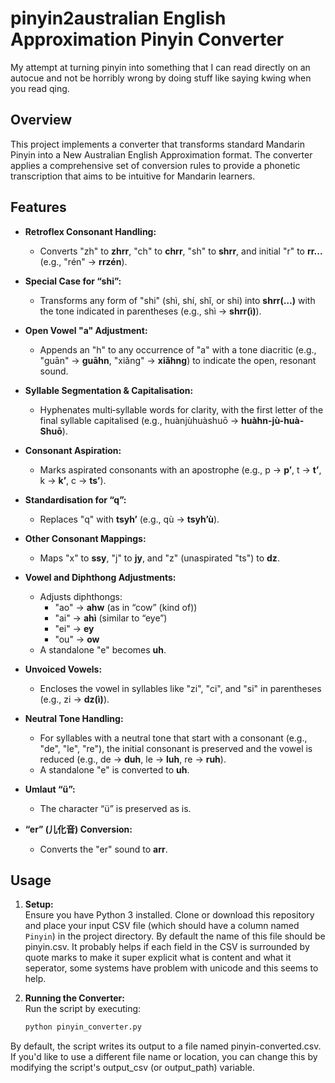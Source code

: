 # pinyin2australian English Approximation Pinyin Converter
My attempt at turning pinyin into something that I can read directly on an autocue and not be horribly wrong by doing stuff like saying kwing when you read qing.

## Overview

This project implements a converter that transforms standard Mandarin Pinyin into a New Australian English Approximation format. The converter applies a comprehensive set of conversion rules to provide a phonetic transcription that aims to be intuitive for Mandarin learners.

## Features

- **Retroflex Consonant Handling:**  
  - Converts "zh" to **zhrr**, "ch" to **chrr**, "sh" to **shrr**, and initial "r" to **rr...** (e.g., "rén" → **rrzén**).

- **Special Case for “shi”:**  
  - Transforms any form of "shi" (shì, shí, shǐ, or shi) into **shrr(…)** with the tone indicated in parentheses (e.g., shì → **shrr(ì)**).

- **Open Vowel "a" Adjustment:**  
  - Appends an "h" to any occurrence of "a" with a tone diacritic (e.g., "guān" → **guāhn**, "xiǎng" → **xiǎhng**) to indicate the open, resonant sound.

- **Syllable Segmentation & Capitalisation:**  
  - Hyphenates multi‑syllable words for clarity, with the first letter of the final syllable capitalised (e.g., huànjùhuàshuō → **huàhn-jù-huà-Shuō**).

- **Consonant Aspiration:**  
  - Marks aspirated consonants with an apostrophe (e.g., p → **p’**, t → **t’**, k → **k’**, c → **ts’**).

- **Standardisation for “q”:**  
  - Replaces "q" with **tsyh’** (e.g., qù → **tsyh’ù**).

- **Other Consonant Mappings:**  
  - Maps "x" to **ssy**, "j" to **jy**, and "z" (unaspirated "ts") to **dz**.

- **Vowel and Diphthong Adjustments:**  
  - Adjusts diphthongs:  
    - "ao" → **ahw** (as in “cow” (kind of))  
    - "ai" → **ahì** (similar to “eye”)  
    - "ei" → **ey**  
    - "ou" → **ow**  
  - A standalone "e" becomes **uh**.

- **Unvoiced Vowels:**  
  - Encloses the vowel in syllables like "zi", "ci", and "si" in parentheses (e.g., zi → **dz(ì)**).

- **Neutral Tone Handling:**  
  - For syllables with a neutral tone that start with a consonant (e.g., "de", "le", "re"), the initial consonant is preserved and the vowel is reduced (e.g., de → **duh**, le → **luh**, re → **ruh**).  
  - A standalone "e" is converted to **uh**.

- **Umlaut “ü”:**  
  - The character “ü” is preserved as is.

- **“er” (儿化音) Conversion:**  
  - Converts the "er" sound to **arr**.

## Usage

1. **Setup:**  
   Ensure you have Python 3 installed. Clone or download this repository and place your input CSV file (which should have a column named `Pinyin`) in the project directory. By default the name of this file should be pinyin.csv. It probably helps if each field in the CSV is surrounded by quote marks to make it super explicit what is content and what it seperator, some systems have problem with unicode and this seems to help.

2. **Running the Converter:**  
   Run the script by executing:
   ```bash
   python pinyin_converter.py
By default, the script writes its output to a file named pinyin-converted.csv. If you'd like to use a different file name or location, you can change this by modifying the script's output_csv (or output_path) variable.
